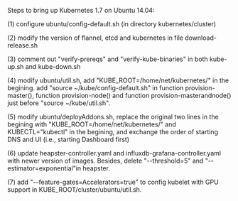 Steps to bring up Kubernetes 1.7 on Ubuntu 14.04:

(1) configure ubuntu/config-default.sh (in directory kubernetes/cluster)

(2) modify the version of flannel, etcd and kubernetes in file download-release.sh

(3) comment out "verify-prereqs" and "verify-kube-binaries" in both kube-up.sh and kube-down.sh

(4) modify ubuntu/util.sh, add "KUBE_ROOT=/home/net/kubernetes/" in the begining. add "source ~/kube/config-default.sh" in function provision-master(), function provision-node() and function provision-masterandnode() just before "source ~/kube/util.sh".

(5) modify ubuntu/deployAddons.sh, replace the original two lines in the begining with "KUBE_ROOT=/home/net/kubernetes/" and KUBECTL="kubectl" in the begining, and exchange the order of starting DNS and UI (i.e., starting Dashboard first)

(6) update heapster-controller.yaml and influxdb-grafana-controller.yaml with newer version of images. Besides, delete "--threshold=5" and "--estimator=exponential"in heapster.

(7) add "--feature-gates=Accelerators=true" to config kubelet with GPU support in KUBE_ROOT/cluster/ubuntu/util.sh.
